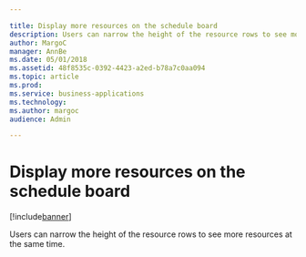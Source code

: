 ```yaml
---

title: Display more resources on the schedule board
description: Users can narrow the height of the resource rows to see more resources at the same time.
author: MargoC
manager: AnnBe
ms.date: 05/01/2018
ms.assetid: 48f8535c-0392-4423-a2ed-b78a7c0aa094
ms.topic: article
ms.prod: 
ms.service: business-applications
ms.technology: 
ms.author: margoc
audience: Admin

---
```

#  Display more resources on the schedule board


[!include[banner](../../includes/banner.md)]

Users can narrow the height of the resource rows to see more resources at the
same time.
